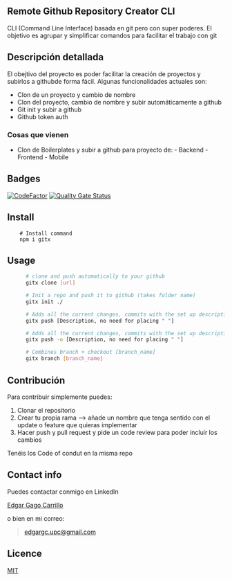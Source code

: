 ## Remote Github Repository Creator CLI

CLI (Command Line Interface) basada en git pero con super poderes. El objetivo es agrupar y simplificar comandos para facilitar el trabajo con git
## Descripción detallada 

El obejtivo del proyecto es poder facilitar la creación de proyectos y subirlos a githubde forma fácil. Algunas funcionalidades actuales son:

- Clon de un proyecto y cambio de nombre 
- Clon del proyecto, cambio de nombre y subir automáticamente a github
- Git init y subir a github
- Github token auth

### Cosas que vienen

- Clon de Boilerplates y subir a github para proyecto de:
      - Backend
      - Frontend
      - Mobile


## Badges 

[![CodeFactor](https://www.codefactor.io/repository/github/gagocarrilloedgar/gitx/badge)](https://www.codefactor.io/repository/github/gagocarrilloedgar/gitx) [![Quality Gate Status](https://sonarcloud.io/api/project_badges/measure?project=gagocarrilloedgar_gitx&metric=alert_status)](https://sonarcloud.io/dashboard?id=gagocarrilloedgar_gitx)

## Install


```shell
    # Install command
    npm i gitx
```

## Usage

```sh
      # clone and push automatically to your github
      gitx clone [url] 
```

```sh
      # Init a repo and push it to github (takes folder name)
      gitx init ./
```

```sh
      # Adds all the current changes, commits with the set up description and push to the repo
      gitx push [Description, no need for placing " "]
```


```sh
      # Adds all the current changes, commits with the set up description and push to the current branch you are working on at the moment
      gitx push -o [Description, no need for placing " "]
```


```sh
      # Combines branch + checkout [branch_name]
      gitx branch [branch_name]
```


## Contribución 

Para contribuir simplemente puedes:

1. Clonar el repositorio
2. Crear tu propia rama --> añade un nombre que tenga sentido con el update o feature que quieras implementar
3. Hacer push y pull request y pide un code review para poder incluir los cambios

Tenéis los Code of condut en la misma repo
## Contact info 

Puedes contactar conmigo en LinkedIn

[Edgar Gago Carrillo]()

o bien en mi correo:

> edgargc.upc@gmail.com

## Licence 

[MIT](https://opensource.org/licenses/MIT)
